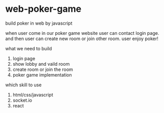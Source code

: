 # web-poker-game
build poker in web by javascript

when user come in our poker game website user can contact login page.
and then user can create new room or join other room.
user enjoy poker!


what we need to build
1. login page
2. show lobby and vaild room
3. create room or join the room
4. poker game implementation

which skill to use

1. html/css/javascript
2. socket.io
3. react
